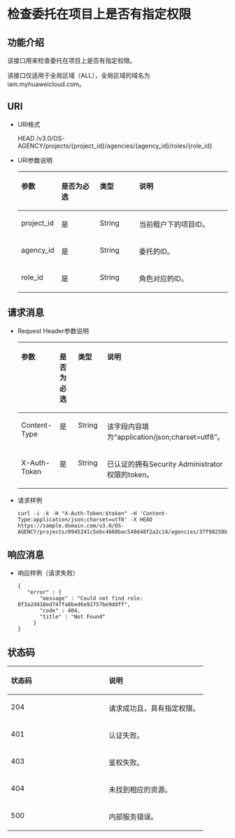 # 检查委托在项目上是否有指定权限<a name="ZH-CN_TOPIC_0110485054"></a>

## 功能介绍<a name="s48f1857f7f6d48a3985f62aa814b421d"></a>

该接口用来检查委托在项目上是否有指定权限。

该接口仅适用于全局区域（ALL），全局区域的域名为iam.myhuaweicloud.com。

## URI<a name="sfe5ded2143184f9d9e1ae057fbeec16c"></a>

-   URI格式

    HEAD /v3.0/OS-AGENCY/projects/\{project\_id\}/agencies/\{agency\_id\}/roles/\{role\_id\}


-   URI参数说明

    <a name="t2aa5c624f4c74e67979449d61a0ceee3"></a>
    <table><thead align="left"><tr id="r18c4c13a248d44b0bf3aea4524953fa7"><th class="cellrowborder" valign="top" width="18.360000000000003%" id="mcps1.1.5.1.1"><p id="af081f9f416d84fd193f19a8e514c3e52"><a name="af081f9f416d84fd193f19a8e514c3e52"></a><a name="af081f9f416d84fd193f19a8e514c3e52"></a>参数</p>
    </th>
    <th class="cellrowborder" valign="top" width="18.48%" id="mcps1.1.5.1.2"><p id="a8c4799aa5ce1465695d91d6d4d55e27d"><a name="a8c4799aa5ce1465695d91d6d4d55e27d"></a><a name="a8c4799aa5ce1465695d91d6d4d55e27d"></a>是否为必选</p>
    </th>
    <th class="cellrowborder" valign="top" width="18.86%" id="mcps1.1.5.1.3"><p id="a57a24f48f77e4ae9955876b9a8f4ee7c"><a name="a57a24f48f77e4ae9955876b9a8f4ee7c"></a><a name="a57a24f48f77e4ae9955876b9a8f4ee7c"></a>类型</p>
    </th>
    <th class="cellrowborder" valign="top" width="44.3%" id="mcps1.1.5.1.4"><p id="ad6aa3bad53c04c0b82b35e497f43bfec"><a name="ad6aa3bad53c04c0b82b35e497f43bfec"></a><a name="ad6aa3bad53c04c0b82b35e497f43bfec"></a>说明</p>
    </th>
    </tr>
    </thead>
    <tbody><tr id="rdc4170c186354c2f91b3b12f6386737d"><td class="cellrowborder" valign="top" width="18.360000000000003%" headers="mcps1.1.5.1.1 "><p id="a40693609e98c4aaea2351499640cc4af"><a name="a40693609e98c4aaea2351499640cc4af"></a><a name="a40693609e98c4aaea2351499640cc4af"></a>project_id</p>
    </td>
    <td class="cellrowborder" valign="top" width="18.48%" headers="mcps1.1.5.1.2 "><p id="ac4382c99bc924ab5b78cf6e509a1b0eb"><a name="ac4382c99bc924ab5b78cf6e509a1b0eb"></a><a name="ac4382c99bc924ab5b78cf6e509a1b0eb"></a>是</p>
    </td>
    <td class="cellrowborder" valign="top" width="18.86%" headers="mcps1.1.5.1.3 "><p id="a8c96ed441f034e50845d1764bdb63b57"><a name="a8c96ed441f034e50845d1764bdb63b57"></a><a name="a8c96ed441f034e50845d1764bdb63b57"></a>String</p>
    </td>
    <td class="cellrowborder" valign="top" width="44.3%" headers="mcps1.1.5.1.4 "><p id="a7667ef562ece4a14b23cf0e3f9d24f32"><a name="a7667ef562ece4a14b23cf0e3f9d24f32"></a><a name="a7667ef562ece4a14b23cf0e3f9d24f32"></a>当前租户下的项目ID。</p>
    </td>
    </tr>
    <tr id="r3a9071e9271144ea90ac659d8cb1aa15"><td class="cellrowborder" valign="top" width="18.360000000000003%" headers="mcps1.1.5.1.1 "><p id="af2acb86b260b4702b19ab9673276497f"><a name="af2acb86b260b4702b19ab9673276497f"></a><a name="af2acb86b260b4702b19ab9673276497f"></a>agency_id</p>
    </td>
    <td class="cellrowborder" valign="top" width="18.48%" headers="mcps1.1.5.1.2 "><p id="ab283131f761148199333bf5f71b82283"><a name="ab283131f761148199333bf5f71b82283"></a><a name="ab283131f761148199333bf5f71b82283"></a>是</p>
    </td>
    <td class="cellrowborder" valign="top" width="18.86%" headers="mcps1.1.5.1.3 "><p id="abfa70ffe4158411aae2bba76f5d7b7c6"><a name="abfa70ffe4158411aae2bba76f5d7b7c6"></a><a name="abfa70ffe4158411aae2bba76f5d7b7c6"></a>String</p>
    </td>
    <td class="cellrowborder" valign="top" width="44.3%" headers="mcps1.1.5.1.4 "><p id="a6ab8ddc960e64012b8e1e90823d4bee1"><a name="a6ab8ddc960e64012b8e1e90823d4bee1"></a><a name="a6ab8ddc960e64012b8e1e90823d4bee1"></a>委托的ID。</p>
    </td>
    </tr>
    <tr id="r6de749e3ff2340a08335bd7771c8250f"><td class="cellrowborder" valign="top" width="18.360000000000003%" headers="mcps1.1.5.1.1 "><p id="ad448887c559647dc81a008e213efed92"><a name="ad448887c559647dc81a008e213efed92"></a><a name="ad448887c559647dc81a008e213efed92"></a>role_id</p>
    </td>
    <td class="cellrowborder" valign="top" width="18.48%" headers="mcps1.1.5.1.2 "><p id="ae0260997bc3f412782fa0d29015b43a7"><a name="ae0260997bc3f412782fa0d29015b43a7"></a><a name="ae0260997bc3f412782fa0d29015b43a7"></a>是</p>
    </td>
    <td class="cellrowborder" valign="top" width="18.86%" headers="mcps1.1.5.1.3 "><p id="a8f9ced09b143432b93ee28a25a0b50d2"><a name="a8f9ced09b143432b93ee28a25a0b50d2"></a><a name="a8f9ced09b143432b93ee28a25a0b50d2"></a>String</p>
    </td>
    <td class="cellrowborder" valign="top" width="44.3%" headers="mcps1.1.5.1.4 "><p id="acd8bd3f1706b487597c4892ed03e68e2"><a name="acd8bd3f1706b487597c4892ed03e68e2"></a><a name="acd8bd3f1706b487597c4892ed03e68e2"></a>角色对应的ID。</p>
    </td>
    </tr>
    </tbody>
    </table>


## 请求消息<a name="s55f94d8e06e84a6586f85cdad674bc28"></a>

-   Request Header参数说明

    <a name="tdbe70f15bc7d49b6a23afd3d4b2200b0"></a>
    <table><thead align="left"><tr id="r0183ddc5d1e44f7bbb33b611f4a7eba1"><th class="cellrowborder" valign="top" width="19.36%" id="mcps1.1.5.1.1"><p id="a686a86141a60438ca8daa521fc171b65"><a name="a686a86141a60438ca8daa521fc171b65"></a><a name="a686a86141a60438ca8daa521fc171b65"></a>参数</p>
    </th>
    <th class="cellrowborder" valign="top" width="17.39%" id="mcps1.1.5.1.2"><p id="a987b6ec3275142678866ad2a4d2cb6bc"><a name="a987b6ec3275142678866ad2a4d2cb6bc"></a><a name="a987b6ec3275142678866ad2a4d2cb6bc"></a>是否为必选</p>
    </th>
    <th class="cellrowborder" valign="top" width="18.8%" id="mcps1.1.5.1.3"><p id="ab73c433bc94940f193659eda3fc3bffb"><a name="ab73c433bc94940f193659eda3fc3bffb"></a><a name="ab73c433bc94940f193659eda3fc3bffb"></a>类型</p>
    </th>
    <th class="cellrowborder" valign="top" width="44.45%" id="mcps1.1.5.1.4"><p id="a2a0caa56617840adb1a30f86e39c759c"><a name="a2a0caa56617840adb1a30f86e39c759c"></a><a name="a2a0caa56617840adb1a30f86e39c759c"></a>说明</p>
    </th>
    </tr>
    </thead>
    <tbody><tr id="r27a84c3d7e7246a8b705ec299daa27c5"><td class="cellrowborder" valign="top" width="19.36%" headers="mcps1.1.5.1.1 "><p id="ab88e0563a1bd49a586f3361c9c66c85c"><a name="ab88e0563a1bd49a586f3361c9c66c85c"></a><a name="ab88e0563a1bd49a586f3361c9c66c85c"></a>Content-Type</p>
    </td>
    <td class="cellrowborder" valign="top" width="17.39%" headers="mcps1.1.5.1.2 "><p id="a255d4e6cd16e4622af9250aa8ac21078"><a name="a255d4e6cd16e4622af9250aa8ac21078"></a><a name="a255d4e6cd16e4622af9250aa8ac21078"></a>是</p>
    </td>
    <td class="cellrowborder" valign="top" width="18.8%" headers="mcps1.1.5.1.3 "><p id="a184d2ad93eb1453da466311b8f2ecfa2"><a name="a184d2ad93eb1453da466311b8f2ecfa2"></a><a name="a184d2ad93eb1453da466311b8f2ecfa2"></a>String</p>
    </td>
    <td class="cellrowborder" valign="top" width="44.45%" headers="mcps1.1.5.1.4 "><p id="ae1b8420f4bf14f849b98f906d5efe919"><a name="ae1b8420f4bf14f849b98f906d5efe919"></a><a name="ae1b8420f4bf14f849b98f906d5efe919"></a>该字段内容填为<span class="parmvalue" id="parmvalue1823317483242"><a name="parmvalue1823317483242"></a><a name="parmvalue1823317483242"></a>“application/json;charset=utf8”</span>。</p>
    </td>
    </tr>
    <tr id="r3c0e62e0463c4e388d7f1bd5e92d820f"><td class="cellrowborder" valign="top" width="19.36%" headers="mcps1.1.5.1.1 "><p id="aaec0543ccbda4911a062562fb2db2330"><a name="aaec0543ccbda4911a062562fb2db2330"></a><a name="aaec0543ccbda4911a062562fb2db2330"></a>X-Auth-Token</p>
    </td>
    <td class="cellrowborder" valign="top" width="17.39%" headers="mcps1.1.5.1.2 "><p id="accdd3e8baa7f47fc807bbc16ce141f99"><a name="accdd3e8baa7f47fc807bbc16ce141f99"></a><a name="accdd3e8baa7f47fc807bbc16ce141f99"></a>是</p>
    </td>
    <td class="cellrowborder" valign="top" width="18.8%" headers="mcps1.1.5.1.3 "><p id="ace027e4985744723948acbf16a7f2fa0"><a name="ace027e4985744723948acbf16a7f2fa0"></a><a name="ace027e4985744723948acbf16a7f2fa0"></a>String</p>
    </td>
    <td class="cellrowborder" valign="top" width="44.45%" headers="mcps1.1.5.1.4 "><p id="p46104114114239"><a name="p46104114114239"></a><a name="p46104114114239"></a>已认证的拥有Security Administrator权限的token。</p>
    </td>
    </tr>
    </tbody>
    </table>


-   请求样例

    ```
    curl -i -k -H "X-Auth-Token:$token" -H 'Content-Type:application/json;charset=utf8' -X HEAD https://sample.domain.com/v3.0/OS-AGENCY/projects/0945241c5ebc4660bac540d48f2a2c14/agencies/37f90258b820472bbc8a0f4f0bfd720d/roles/0f3a2d418ed747fa8be46e92757be9ff
    ```


## 响应消息<a name="s06000b8879ab4e03a6a9bb9819efc6cf"></a>

-   响应样例（请求失败）

    ```
    {
       "error" : {
           "message" : "Could not find role: 0f3a2d418ed747fa8be46e92757be9ddff",
           "code" : 404,
           "title" : "Not Found"
         }
    }
    ```


## 状态码<a name="scf548a47ab574da29926f89ef11f04ae"></a>

<a name="tb53a27db12514b78ad298186ef40e680"></a>
<table><thead align="left"><tr id="r279e3eb7e49b4038972afa957729a748"><th class="cellrowborder" valign="top" width="50%" id="mcps1.1.3.1.1"><p id="a9bedbb306c1c4c5a92b6662fb91c79e9"><a name="a9bedbb306c1c4c5a92b6662fb91c79e9"></a><a name="a9bedbb306c1c4c5a92b6662fb91c79e9"></a>状态码</p>
</th>
<th class="cellrowborder" valign="top" width="50%" id="mcps1.1.3.1.2"><p id="a52ffdf443ea24d128f4e34c0107d0926"><a name="a52ffdf443ea24d128f4e34c0107d0926"></a><a name="a52ffdf443ea24d128f4e34c0107d0926"></a>说明</p>
</th>
</tr>
</thead>
<tbody><tr id="red8d37eb6722412b88f3eb1e4f5bab7f"><td class="cellrowborder" valign="top" width="50%" headers="mcps1.1.3.1.1 "><p id="a87de5f8b9420480f966e3eb889329931"><a name="a87de5f8b9420480f966e3eb889329931"></a><a name="a87de5f8b9420480f966e3eb889329931"></a>204</p>
</td>
<td class="cellrowborder" valign="top" width="50%" headers="mcps1.1.3.1.2 "><p id="ad8bc42b733a44c5c9404c6bcc526e731"><a name="ad8bc42b733a44c5c9404c6bcc526e731"></a><a name="ad8bc42b733a44c5c9404c6bcc526e731"></a>请求成功且，具有指定权限。</p>
</td>
</tr>
<tr id="rda51c028632943a9a6fa1eb0365f3664"><td class="cellrowborder" valign="top" width="50%" headers="mcps1.1.3.1.1 "><p id="a745635e99e6a45a9be223af7cc9d2ee8"><a name="a745635e99e6a45a9be223af7cc9d2ee8"></a><a name="a745635e99e6a45a9be223af7cc9d2ee8"></a>401</p>
</td>
<td class="cellrowborder" valign="top" width="50%" headers="mcps1.1.3.1.2 "><p id="a1de7e41af81e4726b60783ac3ec12540"><a name="a1de7e41af81e4726b60783ac3ec12540"></a><a name="a1de7e41af81e4726b60783ac3ec12540"></a>认证失败。</p>
</td>
</tr>
<tr id="r026dcca6127245af881a1a315754e829"><td class="cellrowborder" valign="top" width="50%" headers="mcps1.1.3.1.1 "><p id="abbaaccafee2440d392f1a96549b5315e"><a name="abbaaccafee2440d392f1a96549b5315e"></a><a name="abbaaccafee2440d392f1a96549b5315e"></a>403</p>
</td>
<td class="cellrowborder" valign="top" width="50%" headers="mcps1.1.3.1.2 "><p id="af05f4624b2714dc5b4a303761edd70cb"><a name="af05f4624b2714dc5b4a303761edd70cb"></a><a name="af05f4624b2714dc5b4a303761edd70cb"></a>鉴权失败。</p>
</td>
</tr>
<tr id="r69ed72922d0d4fc2a55306dfeb35088a"><td class="cellrowborder" valign="top" width="50%" headers="mcps1.1.3.1.1 "><p id="a22e902a300dc4c848ae5cb3a38c9ffdb"><a name="a22e902a300dc4c848ae5cb3a38c9ffdb"></a><a name="a22e902a300dc4c848ae5cb3a38c9ffdb"></a>404</p>
</td>
<td class="cellrowborder" valign="top" width="50%" headers="mcps1.1.3.1.2 "><p id="aedf5ad7f6ce548df8c144eb22d4169e3"><a name="aedf5ad7f6ce548df8c144eb22d4169e3"></a><a name="aedf5ad7f6ce548df8c144eb22d4169e3"></a>未找到相应的资源。</p>
</td>
</tr>
<tr id="rd2bf1b5d8b2045cc81056adcd99a218e"><td class="cellrowborder" valign="top" width="50%" headers="mcps1.1.3.1.1 "><p id="afe93fd683f8c4b8b8a04e62378c114cd"><a name="afe93fd683f8c4b8b8a04e62378c114cd"></a><a name="afe93fd683f8c4b8b8a04e62378c114cd"></a>500</p>
</td>
<td class="cellrowborder" valign="top" width="50%" headers="mcps1.1.3.1.2 "><p id="ad557276af93c4191ad5f64824f932feb"><a name="ad557276af93c4191ad5f64824f932feb"></a><a name="ad557276af93c4191ad5f64824f932feb"></a>内部服务错误。</p>
</td>
</tr>
</tbody>
</table>

